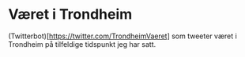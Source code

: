 # Været i Trondheim

(Twitterbot)[https://twitter.com/TrondheimVaeret] som tweeter været i Trondheim på tilfeldige tidspunkt jeg har satt.

